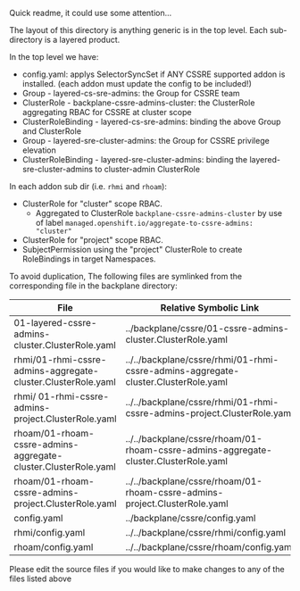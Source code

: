 Quick readme, it could use some attention...


The layout of this directory is anything generic is in the top level.  Each sub-directory is a layered product.

In the top level we have:
- config.yaml: applys SelectorSyncSet if ANY CSSRE supported addon is installed. (each addon must update the config to be included!)
- Group - layered-cs-sre-admins: the Group for CSSRE team
- ClusterRole - backplane-cssre-admins-cluster: the ClusterRole aggregating RBAC for CSSRE at cluster scope
- ClusterRoleBinding - layered-cs-sre-admins: binding the above Group and ClusterRole
- Group - layered-sre-cluster-admins: the Group for CSSRE privilege elevation
- ClusterRoleBinding - layered-sre-cluster-admins: binding the layered-sre-cluster-admins to cluster-admin ClusterRole

In each addon sub dir (i.e. `rhmi` and `rhoam`):
- ClusterRole for "cluster" scope RBAC.
  - Aggregated to ClusterRole `backplane-cssre-admins-cluster` by use of label `managed.openshift.io/aggregate-to-cssre-admins: "cluster"`
- ClusterRole for "project" scope RBAC.
- SubjectPermission using the "project" ClusterRole to create RoleBindings in target Namespaces.

To avoid duplication, The following files are symlinked from the corresponding file in the backplane directory:

| File  | Relative Symbolic Link   |
|---    |                       ---|
| 01-layered-cssre-admins-cluster.ClusterRole.yaml  | ../backplane/cssre/01-cssre-admins-cluster.ClusterRole.yaml  |
| rhmi/01-rhmi-cssre-admins-aggregate-cluster.ClusterRole.yaml | ../../backplane/cssre/rhmi/01-rhmi-cssre-admins-aggregate-cluster.ClusterRole.yaml  |
| rhmi/ 01-rhmi-cssre-admins-project.ClusterRole.yaml| ../../backplane/cssre/rhmi/01-rhmi-cssre-admins-project.ClusterRole.yaml  |
| rhoam/01-rhoam-cssre-admins-aggregate-cluster.ClusterRole.yaml | ../../backplane/cssre/rhoam/01-rhoam-cssre-admins-aggregate-cluster.ClusterRole.yaml  |
| rhoam/01-rhoam-cssre-admins-project.ClusterRole.yaml | ../../backplane/cssre/rhoam/01-rhoam-cssre-admins-project.ClusterRole.yaml  |
| config.yaml | ../backplane/cssre/config.yaml|
| rhmi/config.yaml | ../../backplane/cssre/rhmi/config.yaml |
| rhoam/config.yaml | ../../backplane/cssre/rhoam/config.yaml |

Please edit the source files if you would like to make changes to any of the files listed above
